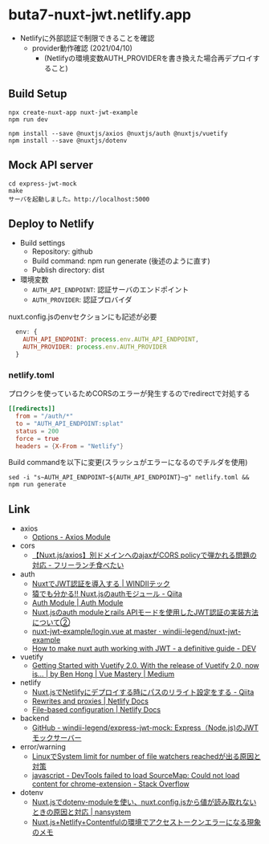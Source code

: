 # buta7-nuxt-jwt.netlify.app

* Netlifyに外部認証で制限できることを確認
  * provider動作確認 (2021/04/10)
    * (Netlifyの環境変数AUTH_PROVIDERを書き換えた場合再デプロイすること)

## Build Setup

```shell
npx create-nuxt-app nuxt-jwt-example
npm run dev
```

```shell
npm install --save @nuxtjs/axios @nuxtjs/auth @nuxtjs/vuetify
npm install --save @nuxtjs/dotenv
```

## Mock API server

```shell
cd express-jwt-mock
make
サーバを起動しました。http://localhost:5000
```

## Deploy to Netlify

* Build settings
  * Repository: github
  * Build command: npm run generate (後述のように直す)
  * Publish directory: dist 
* 環境変数
  * `AUTH_API_ENDPOINT`: 認証サーバのエンドポイント
  * `AUTH_PROVIDER`: 認証プロバイダ

nuxt.config.jsのenvセクションにも記述が必要

```javascript
  env: {
    AUTH_API_ENDPOINT: process.env.AUTH_API_ENDPOINT,
    AUTH_PROVIDER: process.env.AUTH_PROVIDER
  }
```

### netlify.toml

プロクシを使っているためCORSのエラーが発生するのでredirectで対処する

```toml
[[redirects]]
  from = "/auth/*"
  to = "AUTH_API_ENDPOINT:splat"
  status = 200
  force = true
  headers = {X-From = "Netlify"}
```

Build commandを以下に変更(スラッシュがエラーになるのでチルダを使用)

```shell
sed -i "s~AUTH_API_ENDPOINT~${AUTH_API_ENDPOINT}~g" netlify.toml && npm run generate
```

## Link

* axios
  * [Options \- Axios Module](https://axios.nuxtjs.org/options/)
* cors
  * [【Nuxt\.js/axios】別ドメインへのajaxがCORS policyで弾かれる問題の対応 \- フリーランチ食べたい](https://blog.ikedaosushi.com/entry/2019/02/09/013404)
* auth
  * [NuxtでJWT認証を導入する \| WINDIIテック](https://tech.windii.jp/frontend/nuxt/nuxt-jwt-tutorial)
  * [猿でも分かる\!\! Nuxt\.jsのauthモジュール \- Qiita](https://qiita.com/kj455/items/66a1aab1524af51160ff)
  * [Auth Module \| Auth Module](https://auth.nuxtjs.org/)
  * [Nuxt\.jsのauth moduleとrails APIモードを使用したJWT認証の実装方法について②](https://www.for-engineer.life/entry/nuxt-rails-jwt2/)
  * [nuxt\-jwt\-example/login\.vue at master · windii\-legend/nuxt\-jwt\-example](https://github.com/windii-legend/nuxt-jwt-example/blob/master/pages/login.vue)
  * [How to make nuxt auth working with JWT \- a definitive guide \- DEV](https://dev.to/mrnaif2018/how-to-make-nuxt-auth-working-with-jwt-a-definitive-guide-9he)
* vuetify
  * [Getting Started with Vuetify 2\.0\. With the release of Vuetify 2\.0, now is… \| by Ben Hong \| Vue Mastery \| Medium](https://medium.com/vue-mastery/getting-started-with-vuetify-2-0-522ad3a55154)
* netlify
  * [Nuxt\.jsでNetlifyにデプロイする時にパスのリライト設定をする \- Qiita](https://qiita.com/kaki_0704/items/8174b0e6eed7a7f762dc)
  * [Rewrites and proxies \| Netlify Docs](https://docs.netlify.com/routing/redirects/rewrites-proxies/#signed-proxy-redirects)
  * [File\-based configuration \| Netlify Docs](https://docs.netlify.com/configure-builds/file-based-configuration/#inject-environment-variable-values)
* backend
  * [GitHub \- windii\-legend/express\-jwt\-mock: Express（Node\.js\)のJWTモックサーバー](https://github.com/windii-legend/express-jwt-mock)
* error/warning
  * [LinuxでSystem limit for number of file watchers reachedが出る原因と対策](https://www.virment.com/how-to-fix-system-limit-for-number-of-file-watchers-reached/)
  * [javascript \- DevTools failed to load SourceMap: Could not load content for chrome\-extension \- Stack Overflow](https://stackoverflow.com/questions/61339968/devtools-failed-to-load-sourcemap-could-not-load-content-for-chrome-extension)
* dotenv
  * [Nuxt\.jsでdotenv\-moduleを使い、nuxt\.config\.jsから値が読み取れないときの原因と対応 \| nansystem](https://nansystem.com/nuxt-dotenv-module-pitfall/)
  * [Nuxt\.js\+Netlify\+Contentfulの環境でアクセストークンエラーになる現象のメモ](https://protoout.studio/posts/nuxtjs-netlify-contentful)
